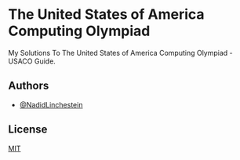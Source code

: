 # The United States of America Computing Olympiad

My Solutions To The United States of America Computing Olympiad - USACO Guide.

## Authors

- [@NadidLinchestein](https://github.com/NadidLinchestein)

## License

[MIT](https://choosealicense.com/licenses/mit/)
